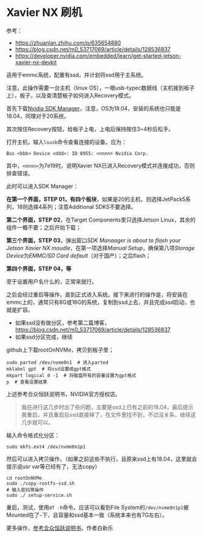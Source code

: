 # Xavier NX 刷机

参考：

* https://zhuanlan.zhihu.com/p/635654880
* https://blog.csdn.net/m0_53717069/article/details/128536837
* https://developer.nvidia.com/embedded/learn/get-started-jetson-xavier-nx-devkit



适用于emmc系统，配置有ssd，并计划将ssd用于主系统。

注意，此操作需要一台主机（linux OS），一根usb-typec数据线（主机接到板子上），板子，以及查清楚板子如何进入Recovery模式。

首先下载[Nvidia SDK Manager](https://developer.nvidia.cn/sdk-manager)，注意，OS为18.04，安装的系统也只能是18.04，同理对于20系统。

其次按住Recovery按钮，给板子上电，上电后保持按住3~4秒后松手。

打开主机，输入`lsusb`命令查看连接的设备，应为：

```
Bus <bbb> Device <ddd>: ID 0955: <nnnn> Nvidia Corp.
```

其中，`<nnnn>`为7e19时，说明Xavier NX已进入Recovery模式并连接成功，否则排查错误。

此时可以进入SDK Manager：

**在第一个界面，STEP 01，有四个板块**，如果是20的主机，则选择JetPack5系列，18则选择4系列；注意Additional SDKS不要选择。

**第二个界面，STEP 02**，在Target Components里只选择Jetson Linux，其余的组件一概不要；之后开始下载；

**第三个界面，STEP 03**，弹出窗口*SDK Manaager is about to flash your Jetson Xavier NX moudle*，在第一项选择*Manual Setup*，确保第八项*Storage Device*为*EMMC/SD Card default*（对于国产）；之后flash；

**第四个界面，STEP 04，等**

至于设置用户名什么的，正常来就行。

之后会经过重启等操作，直到正式进入系统。接下来进行的操作是，将安装在emmc上的，通常只有8G或16G的系统，复制到ssd上去，并且完成ssd启动，也就是扩容。

* 如果ssd没有做分区，参考第二篇博客，https://blog.csdn.net/m0_53717069/article/details/128536837
* 如果ssd分区完成，继续

github上下载rootOnNVMe，拷贝到板子里；

```shell
sudo parted /dev/nvme0n1  # 进入parted
mklabel gpt  # 将ssd设置成gpt格式
mkpart logical 0 -1  # 将磁盘所有的容量设置为gpt格式
p  # 查看设置结果
```

上述参考合众恒跃说明书，NVIDIA官方授权店。

>我在进行这几步时出了些问题，主要是ssd上已有之前的18.04，最后提示我重启，并且重启后ssd直接掉了，在文件里找不到，不过没关系，继续这几步就可以。

输入命令格式化分区：

```shell
sudo mkfs.ext4 /dev/nvme0n1p1
```

然后可以进入拷贝操作，（如果之前这些不执行，且原来ssd上有18.04，这里就会提示说usr var等已经有了，无法copy）

```shell
cd rootOnNVMe
sudo ./copy-rootfs-ssd.sh
# 输入密码等操作
sudo ./ setup-service.sh
```

重启，测试，使用`df -h`命令，应该可以看到File System的`/dev/nvme0n1p1`被Mounted在了`~`下，且容量和ssd基本一致（系统本来也有7G左右）。

更多操作，[参考合众恒跃说明书](HZHY.pdf)，作者白新乐

